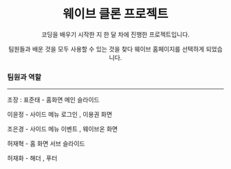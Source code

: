 # <div align="center"> 웨이브 클론 프로젝트</div>
<div align="center">코딩을 배우기 시작한 지 한 달 차에 진행한 프로젝트입니다.

팀원들과 배운 것을 모두 사용할 수 있는 것을 찾다 웨이브 홈페이지를 선택하게 되었습니다.</div>
### 팀원과 역할
---
조장 : 표준태 - 홈화면 메인 슬라이드

이윤정 - 사이드 메뉴 로그인 , 이용권 화면

조은경 - 사이드 메뉴 이벤트 , 웨이브온 화면

허재혁 - 홈 화면 서브 슬라이드 

허재화 - 해더 , 푸터

